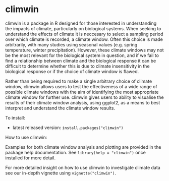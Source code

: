 # climwin

climwin is a package in R designed for those interested in understanding the impacts of climate, particularly on biological systems. When seeking to understand the effects of climate it is neccesary to select a sampling period over which climate is recorded, a climate window. Often this choice is made arbitrarily, with many studies using seasonal values (e.g. spring temperature, winter precipitation). However, these climate windows may not be the most relevant for the biological system in question, and if we fail to find a relationship between climate and the biological response it can be difficult to determine whether this is due to climate insensitivity in the biological response or if the choice of climate window is flawed.

Rather than being required to make a single arbitrary choice of climate window, climwin allows users to test the effectiveness of a wide range of possible climate windows with the aim of identifying the most appropriate climate window for further use. climwin gives users to ability to visualise the results of their climate window analysis, using ggplot2, as a means to best interpret and understand the climate window results.


To install:

* latest released version: `install.packages("climwin")`


How to use climwin:

Examples for both climate window analysis and plotting are provided in the package help documentation. See `library(help = "climwin")` once installed for more detail.

For more detailed insight on how to use climwin to investigate climate data see our in-depth vignette using `vignette("climwin")`.

